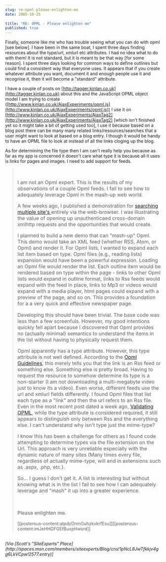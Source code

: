 ```yaml
---
slug: re-opml-please-enlighten-me
date: 2005-10-25
 
title: "RE: OPML - Please enlighten me"
published: true
---
```

Finally, someone like me who has trouble seeing what you can do with opml [see below].  I have been in the same boat, I spent three days finding resources about the type/url, xmlurl etc attributes.  I had no idea what to do with them!  It is not standard, but it is meant to be that way [for some reason].  I spent three days looking for common ways to define outlines but could find a consistent way that everyone uses.  It appears that if you create whatever attribute you want, document it and enough people use it and recognise it, then it will become a "standard" attribute.<p />I have a couple of posts on [http://tagger.kinlan.co.uk](http://tagger.kinlan.co.uk) about this and the JavaScript OPML object model I am trying to create ([http://www.kinlan.co.uk/AjaxExperiments/opml.js](http://www.kinlan.co.uk/AjaxExperiments/opml.js))  I use it on<a href="http://www.kinlan.co.uk/AjaxExperiments/AjaxTag2"> [http://www.kinlan.co.uk/AjaxExperiments/AjaxTag2](http://www.kinlan.co.uk/AjaxExperiments/AjaxTag2)</a> [which isn't finished yet so it might take a bit of getting used too],  I use it because based on a blog post there can be many many related links/resources/searches that a user might want to look at based on a blog entry.  I though it would be handy to have an OPML file to look at instead of all the links cloging up the blog.<p />As for determining the file type then I am can't really help you because as far as my app is concerned it doesn't care what type it is because all it uses is links for pages and images.  I need to add support for feeds.<p /><blockquote>
<div><div style="font-size: 115%;">
<br /><p>I am not an Opml expert. This is the results of my observations of a couple Opml feeds. I fail to see how to adequately leverage Opml in the mash-up web world. <br /></p>
<p>A few weeks ago, I published a demonstration for <a href="http://spaces.msn.com/members/siteexperts/Blog/cns!1pNcL8JwTfkkjv4gg6LkVCpw!2332.entry" target="_blank">searching multiple site's </a>entirely via the web-browser. I was illustrating the value of opening up unauthenticaed cross-domain xmlhttp requests and the opportunities that would create. <br /></p>
<p>I planned to build a new demo that can "mash-up" Opml. This demo would take an XML feed (whether RSS, Atom, or Opml) and render it. For Opml lists, I wanted to expand each list item based on type. Opml files (e.g., reading lists) expansion would have been a powerful expression. Loading an Opml file would render the list. Each outline item would be rendered based on type within the page - links to other Opml lists would expand in outline format, links to Rss feeds would expand with the feed in place, links to Mp3 or videos would expand with a media player, html pages could expand with a preview of the page, and so on. This provides a foundation for a a very quick and effective newspaper page. <br /></p>
<p>Developing this should have been trivial. The base code was less than a few screenfuls. However, my good intentions quickly fell apart because I discovered that Opml provides no (actually minimal) semantics to understand the items in the list without having to physically request them. <br /></p>
<p>Opml apparently has a type attribute. However, this type attribute is not well defined. According to the <a href="http://feeds.scripting.com/powerOpmlGuidelines" target="_blank">Opml Guidelines</a>, this merely tells you that the link is an Rss feed or something else. Something else is pretty broad. Having to request the resource to somehow determine its type is a non-starter (I am not downloading a multi-megabyte video just to know its a video). Even worse, different feeds use the url and xmlurl fields differently. I found Opml files that list each type as a "link" and then the url refers to an Rss file.  Even in the most recent post dated a week ago, <a href="http://www.opml.org/guidelinesForValidation" target="_blank">Validating OPML</a>, while the type attribute is considered required, it still appears to distinguish only between Rss and the everything else. I can't understand why isn't type just the mime-type? <br /></p>
<p>I know this has been a challenge for others as I found code attempting to determine types via the file extension on the Url. This approach is very unreliable especially with the dynamic nature of many sites (Many times every file, regardless of actually mime-type, will end in extensions such as .aspx, .php, etc.). <br /></p>
<p>So... I guess I don't get it. A list is interesting but without knowing what is in the list I fail to see how I can adequately leverage and "mash" it up into a greater experience. </p>
<br /><p>Please enlighten me.</p>
</div></div>
[[posterous-content:atpdzDnmGuhzkvkrfEsu]][[posterous-content:imJeHHGFGEfBuxpHwsrd]]
</blockquote><br /><i>[Via [Scott's "SiteExperts" Place](http://spaces.msn.com/members/siteexperts/Blog/cns!1pNcL8JwTfkkjv4gg6LkVCpw!2577.entry)]</i><p />

